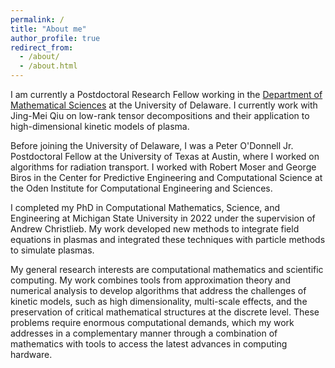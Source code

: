 ```yaml
---
permalink: /
title: "About me"
author_profile: true
redirect_from: 
  - /about/
  - /about.html
---
```


I am currently a Postdoctoral Research Fellow working in the [Department of Mathematical Sciences](https://www.mathsci.udel.edu/) at the University of Delaware. I currently work with Jing-Mei Qiu on low-rank tensor decompositions and their application to high-dimensional kinetic models of plasma.

Before joining the University of Delaware, I was a Peter O'Donnell Jr. Postdoctoral Fellow at the University of Texas at Austin, where I worked on algorithms for radiation transport. I worked with Robert Moser and George Biros in the Center for Predictive Engineering and Computational Science at the Oden Institute for Computational Engineering and Sciences.

I completed my PhD in Computational Mathematics, Science, and Engineering at Michigan State University in 2022 under the supervision of Andrew Christlieb. My work developed new methods to integrate field equations in plasmas and integrated these techniques with particle methods to simulate plasmas.

My general research interests are computational mathematics and scientific computing. My work combines tools from approximation theory and numerical analysis to develop algorithms that address the challenges of kinetic models, such as high dimensionality, multi-scale effects, and the preservation of critical mathematical structures at the discrete level. These problems require enormous computational demands, which my work addresses in a complementary manner through a combination of mathematics with tools to access the latest advances in computing hardware.

